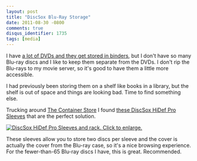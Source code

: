 ```yaml
---
layout: post
title: "DiscSox Blu-Ray Storage"
date: 2011-08-30 -0800
comments: true
disqus_identifier: 1735
tags: [media]
---
```

I have [a lot of DVDs and they get stored in
binders](/archive/2011/05/20/media-storage.aspx), but I don't have so
many Blu-ray discs and I like to keep them separate from the DVDs. I
don't rip the Blu-rays to my movie server, so it's good to have them a
little more accessible.

I had previously been storing them on a shelf like books in a library,
but the shelf is out of space and things are looking bad. Time to find
something else.

Trucking around [The Container Store](http://www.containerstore.com) I
found [these DiscSox HiDef Pro
Sleeves](http://www.amazon.com/dp/B004HCC8JI?tag=mhsvortex) that are the
perfect solution.

[![DiscSox HiDef Pro Sleeves and rack. Click to
enlarge.](https://hyqi8g.bl3301.livefilestore.com/y2p3rLS00c-C4DMCgJGssSd1RgmkNbzykvqI3BsuiILl7gsUnLMCYLzi3QKpMQKlRrQ0TIYmW1XVLQn221hyJ9jmarJSxeyYx8vSx3alQZPCrA/20110830discsox.jpg?psid=1)](https://hyqi8g.bl3301.livefilestore.com/y2p3rLS00c-C4DMCgJGssSd1RgmkNbzykvqI3BsuiILl7gsUnLMCYLzi3QKpMQKlRrQ0TIYmW1XVLQn221hyJ9jmarJSxeyYx8vSx3alQZPCrA/20110830discsox.jpg?psid=1)

These sleeves allow you to store two discs per sleeve and the cover is
actually the cover from the Blu-ray case, so it's a nice browsing
experience. For the fewer-than-65 Blu-ray discs I have, this is great.
Recommended.

